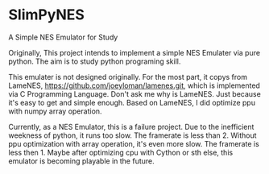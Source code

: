 # SlimPyNES

A Simple NES Emulator for Study

Originally, This project intends to implement a simple NES Emulater via pure
python. The aim is to study python programing skill.

This emulater is not designed originally. For the most part, it copys from
LameNES, https://github.com/joeyloman/lamenes.git, which is implemented via C
Programming Language. Don't ask me why is LameNES. Just because it's easy to
get and simple enough. Based on LameNES, I did optimize ppu with numpy array
operation.

Currently, as a NES Emulator, this is a failure project. Due to the inefficient
weekness of python, it runs too slow. The framerate is less than 2. Without
ppu optimization with array operation, it's even more slow. The framerate is
less then 1. Maybe after optimizing cpu with Cython or sth else, this emulator
is becoming playable in the future.
